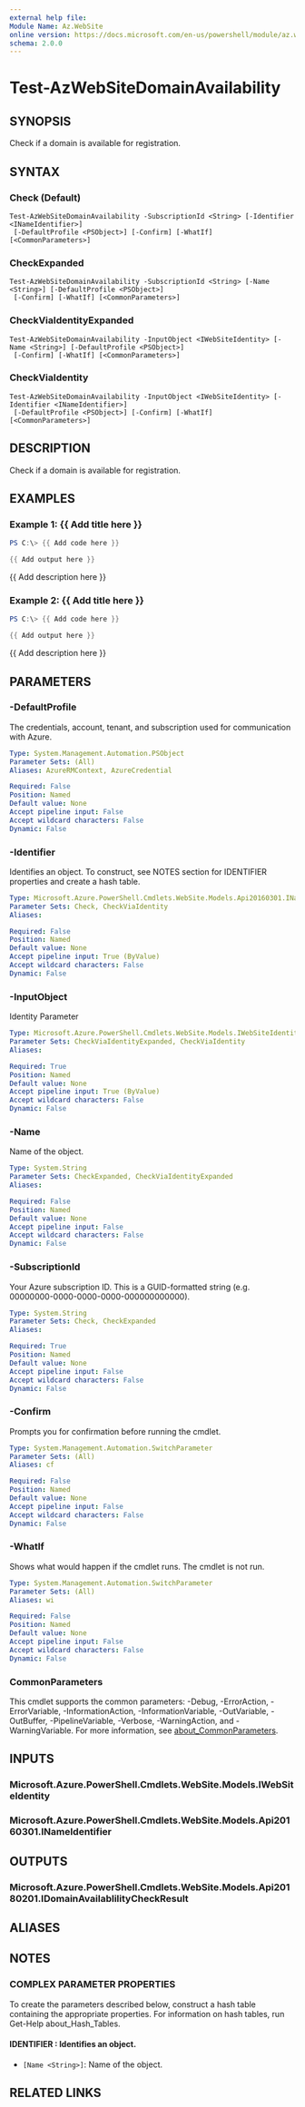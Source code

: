 ```yaml
---
external help file:
Module Name: Az.WebSite
online version: https://docs.microsoft.com/en-us/powershell/module/az.website/test-azwebsitedomainavailability
schema: 2.0.0
---
```


# Test-AzWebSiteDomainAvailability

## SYNOPSIS
Check if a domain is available for registration.

## SYNTAX

### Check (Default)
```
Test-AzWebSiteDomainAvailability -SubscriptionId <String> [-Identifier <INameIdentifier>]
 [-DefaultProfile <PSObject>] [-Confirm] [-WhatIf] [<CommonParameters>]
```

### CheckExpanded
```
Test-AzWebSiteDomainAvailability -SubscriptionId <String> [-Name <String>] [-DefaultProfile <PSObject>]
 [-Confirm] [-WhatIf] [<CommonParameters>]
```

### CheckViaIdentityExpanded
```
Test-AzWebSiteDomainAvailability -InputObject <IWebSiteIdentity> [-Name <String>] [-DefaultProfile <PSObject>]
 [-Confirm] [-WhatIf] [<CommonParameters>]
```

### CheckViaIdentity
```
Test-AzWebSiteDomainAvailability -InputObject <IWebSiteIdentity> [-Identifier <INameIdentifier>]
 [-DefaultProfile <PSObject>] [-Confirm] [-WhatIf] [<CommonParameters>]
```

## DESCRIPTION
Check if a domain is available for registration.

## EXAMPLES

### Example 1: {{ Add title here }}
```powershell
PS C:\> {{ Add code here }}

{{ Add output here }}
```

{{ Add description here }}

### Example 2: {{ Add title here }}
```powershell
PS C:\> {{ Add code here }}

{{ Add output here }}
```

{{ Add description here }}

## PARAMETERS

### -DefaultProfile
The credentials, account, tenant, and subscription used for communication with Azure.

```yaml
Type: System.Management.Automation.PSObject
Parameter Sets: (All)
Aliases: AzureRMContext, AzureCredential

Required: False
Position: Named
Default value: None
Accept pipeline input: False
Accept wildcard characters: False
Dynamic: False
```

### -Identifier
Identifies an object.
To construct, see NOTES section for IDENTIFIER properties and create a hash table.

```yaml
Type: Microsoft.Azure.PowerShell.Cmdlets.WebSite.Models.Api20160301.INameIdentifier
Parameter Sets: Check, CheckViaIdentity
Aliases:

Required: False
Position: Named
Default value: None
Accept pipeline input: True (ByValue)
Accept wildcard characters: False
Dynamic: False
```

### -InputObject
Identity Parameter

```yaml
Type: Microsoft.Azure.PowerShell.Cmdlets.WebSite.Models.IWebSiteIdentity
Parameter Sets: CheckViaIdentityExpanded, CheckViaIdentity
Aliases:

Required: True
Position: Named
Default value: None
Accept pipeline input: True (ByValue)
Accept wildcard characters: False
Dynamic: False
```

### -Name
Name of the object.

```yaml
Type: System.String
Parameter Sets: CheckExpanded, CheckViaIdentityExpanded
Aliases:

Required: False
Position: Named
Default value: None
Accept pipeline input: False
Accept wildcard characters: False
Dynamic: False
```

### -SubscriptionId
Your Azure subscription ID.
This is a GUID-formatted string (e.g.
00000000-0000-0000-0000-000000000000).

```yaml
Type: System.String
Parameter Sets: Check, CheckExpanded
Aliases:

Required: True
Position: Named
Default value: None
Accept pipeline input: False
Accept wildcard characters: False
Dynamic: False
```

### -Confirm
Prompts you for confirmation before running the cmdlet.

```yaml
Type: System.Management.Automation.SwitchParameter
Parameter Sets: (All)
Aliases: cf

Required: False
Position: Named
Default value: None
Accept pipeline input: False
Accept wildcard characters: False
Dynamic: False
```

### -WhatIf
Shows what would happen if the cmdlet runs.
The cmdlet is not run.

```yaml
Type: System.Management.Automation.SwitchParameter
Parameter Sets: (All)
Aliases: wi

Required: False
Position: Named
Default value: None
Accept pipeline input: False
Accept wildcard characters: False
Dynamic: False
```

### CommonParameters
This cmdlet supports the common parameters: -Debug, -ErrorAction, -ErrorVariable, -InformationAction, -InformationVariable, -OutVariable, -OutBuffer, -PipelineVariable, -Verbose, -WarningAction, and -WarningVariable. For more information, see [about_CommonParameters](http://go.microsoft.com/fwlink/?LinkID=113216).

## INPUTS

### Microsoft.Azure.PowerShell.Cmdlets.WebSite.Models.IWebSiteIdentity

### Microsoft.Azure.PowerShell.Cmdlets.WebSite.Models.Api20160301.INameIdentifier

## OUTPUTS

### Microsoft.Azure.PowerShell.Cmdlets.WebSite.Models.Api20180201.IDomainAvailablilityCheckResult

## ALIASES

## NOTES

### COMPLEX PARAMETER PROPERTIES
To create the parameters described below, construct a hash table containing the appropriate properties. For information on hash tables, run Get-Help about_Hash_Tables.

#### IDENTIFIER <INameIdentifier>: Identifies an object.
  - `[Name <String>]`: Name of the object.

## RELATED LINKS

